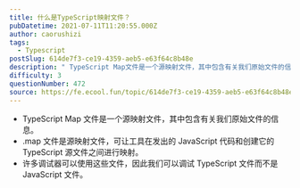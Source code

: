 ```yaml
---
title: 什么是TypeScript映射文件？
pubDatetime: 2021-07-11T11:20:55.000Z
author: caorushizi
tags:
  - Typescript
postSlug: 614de7f3-ce19-4359-aeb5-e63f64c8b48e
description: " TypeScript Map文件是一个源映射文件，其中包含有关我们原始文件的信息。 .map文件是源映射文件，可让工具在发出的JavaScript代码和创建它的TypeScript源文件之间进行映射。 许多调试器可以使用这些文件，因此我们可以调试TypeScript文件而不是JavaScript文件。 "
difficulty: 3
questionNumber: 472
source: https://fe.ecool.fun/topic/614de7f3-ce19-4359-aeb5-e63f64c8b48e
---
```


- TypeScript Map 文件是一个源映射文件，其中包含有关我们原始文件的信息。
- .map 文件是源映射文件，可让工具在发出的 JavaScript 代码和创建它的 TypeScript 源文件之间进行映射。
- 许多调试器可以使用这些文件，因此我们可以调试 TypeScript 文件而不是 JavaScript 文件。
